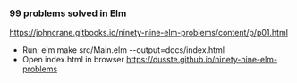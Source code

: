 ### 99 problems solved in Elm 
https://johncrane.gitbooks.io/ninety-nine-elm-problems/content/p/p01.html

- Run: elm make src/Main.elm --output=docs/index.html
- Open index.html in browser
https://dusste.github.io/ninety-nine-elm-problems
